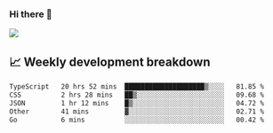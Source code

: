### Hi there 👋
<img align="center" src="https://github-readme-stats.vercel.app/api?username=Tumao727&show_icons=true&hide_title=true&theme=dracula" />


## 📈 Weekly development breakdown
<!--START_SECTION:waka-->

```txt
TypeScript   20 hrs 52 mins  ████████████████████▒░░░░   81.85 %
CSS          2 hrs 28 mins   ██▒░░░░░░░░░░░░░░░░░░░░░░   09.68 %
JSON         1 hr 12 mins    █▒░░░░░░░░░░░░░░░░░░░░░░░   04.72 %
Other        41 mins         ▓░░░░░░░░░░░░░░░░░░░░░░░░   02.71 %
Go           6 mins          ░░░░░░░░░░░░░░░░░░░░░░░░░   00.42 %
```

<!--END_SECTION:waka-->